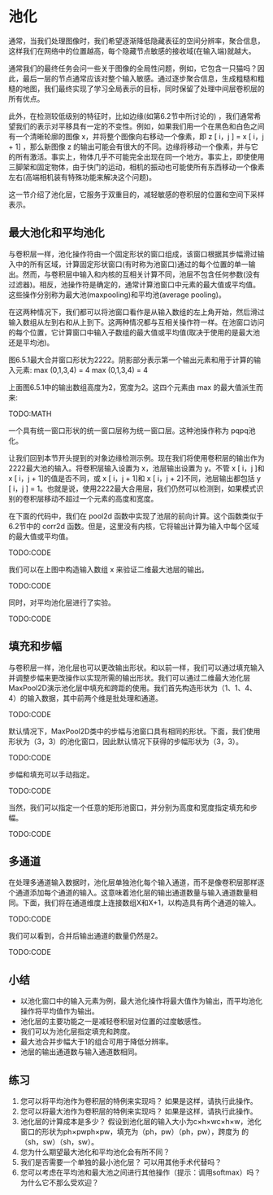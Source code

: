 

<!--
 * @version:
 * @Author:  StevenJokess https://github.com/StevenJokess
 * @Date: 2020-07-16 21:54:23
 * @LastEditors:  StevenJokess https://github.com/StevenJokess
 * @LastEditTime: 2020-07-16 22:21:55
 * @Description:translate by machine
 * @TODO::
 * @Reference:http://preview.d2l.ai/d2l-en/master/chapter_convolutional-neural-networks/pooling.html
-->

# 池化

通常，当我们处理图像时，我们希望逐渐降低隐藏表征的空间分辨率，聚合信息，这样我们在网络中的位置越高，每个隐藏节点敏感的接收域(在输入端)就越大。

通常我们的最终任务会问一些关于图像的全局性问题，例如，它包含一只猫吗？因此，最后一层的节点通常应该对整个输入敏感。通过逐步聚合信息，生成粗糙和粗糙的地图，我们最终实现了学习全局表示的目标，同时保留了处理中间层卷积层的所有优点。

此外，在检测较低级别的特征时，比如边缘(如第6.2节中所讨论的) ，我们通常希望我们的表示对平移具有一定的不变性。例如，如果我们用一个在黑色和白色之间有一个清晰轮廓的图像 x，并将整个图像向右移动一个像素，即 z [ i，j ] = x [ i，j + 1] ，那么新图像 z 的输出可能会有很大的不同。边缘将移动一个像素，并与它的所有激活。事实上，物体几乎不可能完全出现在同一个地方。事实上，即使使用三脚架和固定物体，由于快门的运动，相机的振动也可能使所有东西移动一个像素左右(高端相机装有特殊功能来解决这个问题)。

这一节介绍了池化层，它服务于双重目的，减轻敏感的卷积层的位置和空间下采样表示。

## 最大池化和平均池化

与卷积层一样，池化操作符由一个固定形状的窗口组成，该窗口根据其步幅滑过输入中的所有区域，计算固定形状窗口(有时称为池窗口)通过的每个位置的单一输出。然而，与卷积层中输入和内核的互相关计算不同，池层不包含任何参数(没有过滤器)。相反，池操作符是确定的，通常计算池窗口中元素的最大值或平均值。这些操作分别称为最大池(maxpooling)和平均池(average pooling)。

在这两种情况下，我们都可以将池窗口看作是从输入数组的左上角开始，然后滑过输入数组从左到右和从上到下。这两种情况都与互相关操作符一样。在池窗口访问的每个位置，它计算窗口中输入子数组的最大值或平均值(取决于使用的是最大池还是平均池)。

图6.5.1最大合并窗口形状为2222。阴影部分表示第一个输出元素和用于计算的输入元素: max (0,1,3,4) = 4 max (0,1,3,4) = 4

上面图6.5.1中的输出数组高度为2，宽度为2。这四个元素由 max 的最大值派生而来:

TODO:MATH

一个具有统一窗口形状的统一窗口层称为统一窗口层。这种池操作称为 pqpq池化。

让我们回到本节开头提到的对象边缘检测示例。现在我们将使用卷积层的输出作为2222最大池的输入。将卷积层输入设置为 x，池层输出设置为 y。不管 x [ i，j ]和 x [ i，j + 1]的值是否不同，或 x [ i，j + 1]和 x [ i，j + 2]不同，池层输出都包括 y [ i，j ] = 1。也就是说，使用2222最大合用层，我们仍然可以检测到，如果模式识别的卷积层移动不超过一个元素的高度和宽度。

在下面的代码中，我们在 pool2d 函数中实现了池层的前向计算。这个函数类似于6.2节中的 corr2d 函数。但是，这里没有内核，它将输出计算为输入中每个区域的最大值或平均值。

TODO:CODE

我们可以在上图中构造输入数组 x 来验证二维最大池层的输出。

TODO:CODE

同时，对平均池化层进行了实验。

TODO:CODE


## 填充和步幅

与卷积层一样，池化层也可以更改输出形状。和以前一样，我们可以通过填充输入并调整步幅来更改操作以实现所需的输出形状。我们可以通过二维最大池化层MaxPool2D演示池化层中填充和跨距的使用。我们首先构造形状为（1、1、4、4）的输入数据，其中前两个维是批处理和通道。

TODO:CODE

默认情况下，MaxPool2D类中的步幅与池窗口具有相同的形状。下面，我们使用形状为（3，3）的池化窗口，因此默认情况下获得的步幅形状为（3，3）。

TODO:CODE

步幅和填充可以手动指定。

TODO:CODE

当然，我们可以指定一个任意的矩形池窗口，并分别为高度和宽度指定填充和步幅。

TODO:CODE

## 多通道

在处理多通道输入数据时，池化层单独池化每个输入通道，而不是像卷积层那样逐个通道添加每个通道的输入。这意味着池化层的输出通道数量与输入通道数量相同。下面，我们将在通道维度上连接数组X和X+1，以构造具有两个通道的输入。

TODO:CODE

我们可以看到，合并后输出通道的数量仍然是2。

TODO:CODE

## 小结

* 以池化窗口中的输入元素为例，最大池化操作将最大值作为输出，而平均池化操作将平均值作为输出。
* 池化层的主要功能之一是减轻卷积层对位置的过度敏感性。
* 我们可以为池化层指定填充和跨度。
* 最大池合并步幅大于1的组合可用于降低分辨率。
* 池层的输出通道数与输入通道数相同。

## 练习

1. 您可以将平均池作为卷积层的特例来实现吗？ 如果是这样，请执行此操作。
1. 您可以将最大池作为卷积层的特例来实现吗？ 如果是这样，请执行此操作。
1. 池化层的计算成本是多少？ 假设到池化层的输入大小为c×h×wc×h×w，池化窗口的形状为ph×pwph×pw，填充为（ph，pw）（ph，pw），跨度为 的（sh，sw）（sh，sw）。
1. 您为什么期望最大池化和平均池化会有所不同？
1. 我们是否需要一个单独的最小池化层？ 可以用其他手术代替吗？
1. 您可以考虑在平均池和最大池之间进行其他操作（提示：调用softmax）吗？ 为什么它不那么受欢迎？
